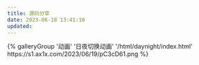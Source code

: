```yaml
---
title: 源码分享
date: 2023-06-18 13:41:10
updated:
---
```


<div class="gallery-group-main">
{% galleryGroup '动画' '日夜切换动画' '/html/daynight/index.html' https://s1.ax1x.com/2023/06/19/pC3cD61.png %}
</div>

